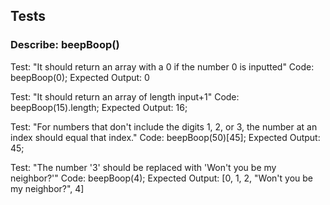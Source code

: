 ## Tests
### Describe: beepBoop()

Test: "It should return an array with a 0 if the number 0 is inputted"
Code: beepBoop(0);
Expected Output: 0

Test: "It should return an array of length input+1"
Code: beepBoop(15).length;
Expected Output: 16;

Test: "For numbers that don't include the digits 1, 2, or 3, the number at an index should equal that index."
Code: beepBoop(50)[45];
Expected Output: 45;


Test: "The number '3' should be replaced with 'Won't you be my neighbor?'"
Code: beepBoop(4);
Expected Output: [0, 1, 2, "Won't you be my neighbor?", 4]